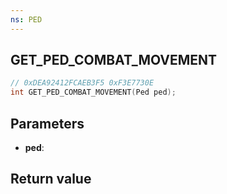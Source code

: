 ```yaml
---
ns: PED
---
```

## GET_PED_COMBAT_MOVEMENT

```c
// 0xDEA92412FCAEB3F5 0xF3E7730E
int GET_PED_COMBAT_MOVEMENT(Ped ped);
```


## Parameters
* **ped**: 

## Return value
